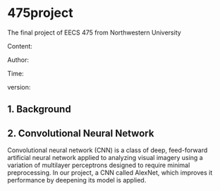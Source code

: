 # 475project
The final project of EECS 475 from Northwestern University

Content:

Author:

Time:

version:

## 1. Background

## 2. Convolutional Neural Network
Convolutional neural network (CNN) is a class of  deep, feed-forward artificial neural network applied to analyzing visual  imagery using a variation of multilayer perceptrons designed to require minimal preprocessing. In our project, a CNN called  AlexNet, which improves it performance by deepening its model is applied. 
